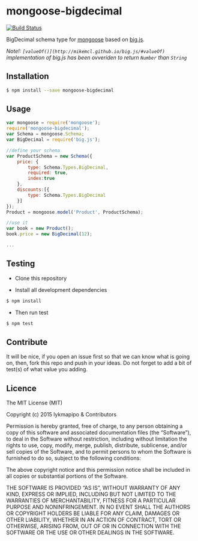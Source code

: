 mongoose-bigdecimal
=====================

[![Build Status](https://travis-ci.org/lykmapipo/mongoose-bigdecimal.svg?branch=master)](https://travis-ci.org/lykmapipo/mongoose-bigdecimal)

BigDecimal schema type for [mongoose](https://github.com/Automattic/mongoose) based on [big.js](https://github.com/MikeMcl/big.js/).

*Note!: `[valueOf()](http://mikemcl.github.io/big.js/#valueOf)` implementation of big.js has been ovveriden to return `Number` than `String`*

## Installation
```sh
$ npm install --save mongoose-bigdecimal
```

## Usage

```javascript
var mongoose = require('mongoose');
require('mongoose-bigdecimal');
var Schema = mongoose.Schema;
var BigDecimal = require('big.js');

//define your schema
var ProductSchema = new Schema({
    price: {
        type: Schema.Types.BigDecimal,
        required: true,
        index:true
    },
    discounts:[{
        type: Schema.Types.BigDecimal
    }]
});
Product = mongoose.model('Product', ProductSchema);

//use it
var book = new Product();
book.price = new BigDecimal(12);

...

```

## Testing
* Clone this repository

* Install all development dependencies
```sh
$ npm install
```

* Then run test
```sh
$ npm test
```

## Contribute
It will be nice, if you open an issue first so that we can know what is going on, then, fork this repo and push in your ideas. Do not forget to add a bit of test(s) of what value you adding.

## Licence
The MIT License (MIT)

Copyright (c) 2015 lykmapipo & Contributors

Permission is hereby granted, free of charge, to any person obtaining a copy of this software and associated documentation files (the “Software”), to deal in the Software without restriction, including without limitation the rights to use, copy, modify, merge, publish, distribute, sublicense, and/or sell copies of the Software, and to permit persons to whom the Software is furnished to do so, subject to the following conditions:

The above copyright notice and this permission notice shall be included in all copies or substantial portions of the Software.

THE SOFTWARE IS PROVIDED “AS IS”, WITHOUT WARRANTY OF ANY KIND, EXPRESS OR IMPLIED, INCLUDING BUT NOT LIMITED TO THE WARRANTIES OF MERCHANTABILITY, FITNESS FOR A PARTICULAR PURPOSE AND NONINFRINGEMENT. IN NO EVENT SHALL THE AUTHORS OR COPYRIGHT HOLDERS BE LIABLE FOR ANY CLAIM, DAMAGES OR OTHER LIABILITY, WHETHER IN AN ACTION OF CONTRACT, TORT OR OTHERWISE, ARISING FROM, OUT OF OR IN CONNECTION WITH THE SOFTWARE OR THE USE OR OTHER DEALINGS IN THE SOFTWARE. 
